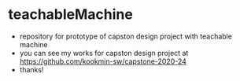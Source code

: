 # teachableMachine
- repository for prototype of capston design project with teachable machine
- you can see my works for capston design project at https://github.com/kookmin-sw/capstone-2020-24
- thanks!
